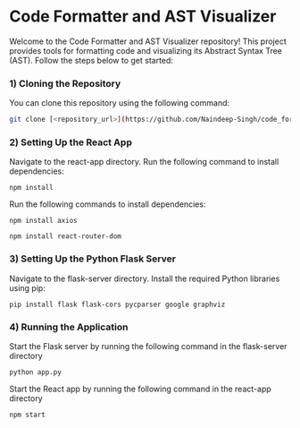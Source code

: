 # Code Formatter and AST Visualizer

Welcome to the Code Formatter and AST Visualizer repository! This project provides tools for formatting code and visualizing its Abstract Syntax Tree (AST). Follow the steps below to get started:

### 1) Cloning the Repository

You can clone this repository using the following command:

```bash
git clone [<repository_url>](https://github.com/Naindeep-Singh/code_format.git)
```
 
### 2) Setting Up the React App
Navigate to the react-app directory.
Run the following command to install dependencies:
```
npm install
```
Run the following commands to install dependencies:
```
npm install axios
```
```
npm install react-router-dom
```

### 3) Setting Up the Python Flask Server
Navigate to the flask-server directory.
Install the required Python libraries using pip:
```
pip install flask flask-cors pycparser google graphviz
```

### 4) Running the Application
Start the Flask server by running the following command in the flask-server directory
```
python app.py
```
Start the React app by running the following command in the react-app directory
```
npm start
```
